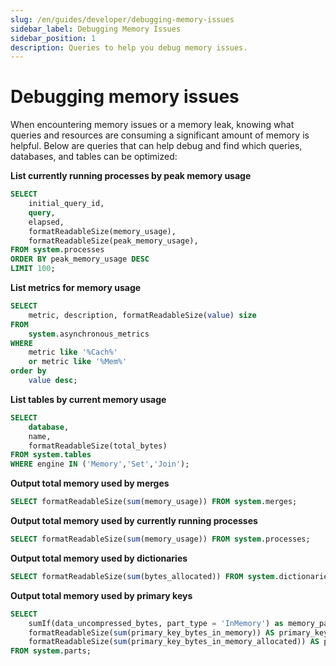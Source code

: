 ```yaml
---
slug: /en/guides/developer/debugging-memory-issues
sidebar_label: Debugging Memory Issues
sidebar_position: 1
description: Queries to help you debug memory issues.
---
```


# Debugging memory issues

When encountering memory issues or a memory leak, knowing what queries and resources are consuming a significant amount of memory is helpful. Below are queries that can help debug and find which queries, databases, and tables can be optimized:

**List currently running processes by peak memory usage**

```sql
SELECT
    initial_query_id,
    query,
    elapsed,
    formatReadableSize(memory_usage),
    formatReadableSize(peak_memory_usage),
FROM system.processes
ORDER BY peak_memory_usage DESC
LIMIT 100;
```

**List metrics for memory usage**

```sql
SELECT
    metric, description, formatReadableSize(value) size
FROM
    system.asynchronous_metrics
WHERE
    metric like '%Cach%'
    or metric like '%Mem%'
order by
    value desc;
```

**List tables by current memory usage**

```sql
SELECT
    database,
    name,
    formatReadableSize(total_bytes)
FROM system.tables
WHERE engine IN ('Memory','Set','Join');
```

**Output total memory used by merges**

```sql
SELECT formatReadableSize(sum(memory_usage)) FROM system.merges;
```

**Output total memory used by currently running processes**

```sql
SELECT formatReadableSize(sum(memory_usage)) FROM system.processes;
```

**Output total memory used by dictionaries**

```sql
SELECT formatReadableSize(sum(bytes_allocated)) FROM system.dictionaries;
```

**Output total memory used by primary keys**

```sql
SELECT
    sumIf(data_uncompressed_bytes, part_type = 'InMemory') as memory_parts,
    formatReadableSize(sum(primary_key_bytes_in_memory)) AS primary_key_bytes_in_memory,
    formatReadableSize(sum(primary_key_bytes_in_memory_allocated)) AS primary_key_bytes_in_memory_allocated
FROM system.parts;
```

